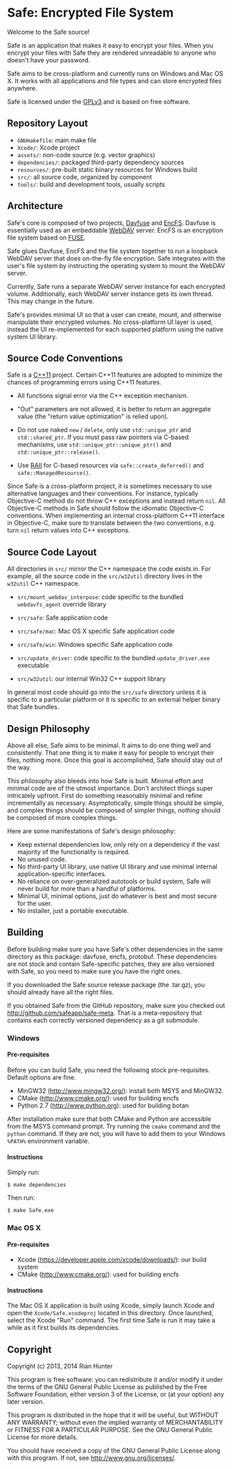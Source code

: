 # Safe: Encrypted File System

Welcome to the Safe source!

Safe is an application that makes it easy to
encrypt your files. When you encrypt your files with Safe
they are rendered unreadable to anyone who doesn't have your
password.

Safe aims to be cross-platform and currently runs on Windows and
Mac OS X. It works with all applications and file types and
can store encrypted files anywhere.

Safe is licensed under the [GPLv3](http://www.gnu.org/licenses/gpl-3.0.html) and is based on free software.

## Repository Layout

* `GNUmakefile`: main make file
* `Xcode/`: Xcode project
* `assets/`: non-code source (e.g. vector graphics)
* `dependencies/`: packaged third-party dependency sources
* `resources/`: pre-built static binary resources for Windows build
* `src/`: all source code, organized by component
* `tools/`: build and development tools, usually scripts

## Architecture

Safe's core is composed of two projects, [Davfuse](http://github.com/rianhunter/davfuse) and [EncFS](http://www.arg0.net/encfs).
Davfuse is essentially used as an embeddable [WebDAV](http://webdav.org/) server.
EncFS is an encryption file system based on [FUSE](http://fuse.sourceforge.net/).

Safe glues Davfuse, EncFS and the file
system together to run a loopback WebDAV server that does on-the-fly
file encryption. Safe integrates with the user's
file system by instructing the operating system to
mount the WebDAV server.

Currently, Safe runs a separate WebDAV server instance for
each encrypted volume. Additionally, each WebDAV server instance
gets its own thread. This may change in the future.

Safe's provides minimal UI so that a user can create, mount,
and otherwise manipulate their encrypted
volumes. No cross-platform UI layer is used, instead the UI
re-implemented for each supported platform using the native
system UI library.

## Source Code Conventions

Safe is a [C++11](https://en.wikipedia.org/wiki/C++11) project.
Certain C++11 features are adopted to
minimize the chances of programming errors using C++11 features.

* All functions signal error via the C++ exception mechanism.

* "Out" parameters are not allowed, it is better to return an
  aggregate value (the "return value optimization" is relied upon).

* Do not use naked `new` / `delete`, only use `std::unique_ptr` and
  `std::shared_ptr`. If you must pass raw pointers via C-based
  mechanisms, use `std::unique_ptr::unique_ptr()` and
  `std::unique_ptr::release()`.

* Use [RAII](https://en.wikipedia.org/wiki/RAII) 
  for C-based resources via `safe::create_deferred()` and
  `safe::ManagedResource()`.

Since Safe is a cross-platform project, it is sometimes necessary
to use alternative languages and their conventions. For instance,
typically Objective-C method do not throw C++ exceptions and
instead return `nil`. All Objective-C methods in Safe should follow
the idiomatic Objective-C conventions. When implementing an internal
cross-platform C++11 interface in Objective-C, make sure to translate
between the two conventions, e.g. turn `nil` return values into C++
exceptions.

## Source Code Layout

All directories in `src/` mirror the C++ namespace the code exists
in. For example, all the source code in the `src/w32util` directory
lives in the `w32util` C++ namespace.

* `src/mount_webdav_interpose`: code specific to the bundled
   `webdavfs_agent` override library

* `src/safe`: Safe application code

* `src/safe/mac`: Mac OS X specific Safe application code

* `src/safe/win`: Windows specific Safe application code

* `src/update_driver`: code specific to the bundled
  `update_driver.exe` executable

* `src/w32util`: our internal Win32 C++ support library

In general most code should go into the `src/safe` directory unless
it is specific to a particular platform or it is specific to an
external helper binary that Safe bundles.

## Design Philosophy

Above all else, Safe aims to be minimal. It aims to do one thing
well and consistently. That one thing is to make it easy for
people to encrypt their files, nothing more. Once this goal
is accomplished, Safe should stay out of the way.

This philosophy also bleeds into how Safe is built. Minimal effort
and minimal code are of the utmost importance. Don't architect things
super intricately upfront. First do something reasonably minimal and
refine incrementally as necessary. Asymptotically, simple things should
be simple, and complex things should be composed of simpler things,
_nothing_ should be composed of more complex things.

Here are some manifestations of Safe's design philosophy:

* Keep external dependencies low, only rely on a dependency
  if the vast majority of the functionality is required.
* No unused code.
* No third-party UI library, use native UI library and use minimal
  internal application-specific interfaces.
* No reliance on over-generalized autotools or build system,
  Safe will never build for more than a handful of platforms.
* Minimal UI, minimal options, just do whatever is best and most
  secure for the user.
* No installer, just a portable executable.

## Building

Before building make sure you have Safe's other dependencies in the
same directory as this package: davfuse, encfs,
protobuf. These dependencies are not stock and contain Safe-specific
patches, they are also versioned with Safe, so you need to make
sure you have the right ones.

If you downloaded the Safe source release package (the .tar.gz),
you should already have all the right files.

If you obtained Safe from the GitHub repository, make sure
you checked out http://github.com/safeapp/safe-meta. That is a
meta-repository that contains each correctly versioned dependency
as a git submodule.

### Windows

#### Pre-requisites

Before you can build Safe, you need the following stock
pre-requisites. Default options are fine.

* MinGW32 (http://www.mingw32.org/): install both MSYS and MinGW32.
* CMake (http://www.cmake.org/): used for building encfs
* Python 2.7 (http://www.python.org): used for building botan

After installation make sure that both CMake and Python are accessible
from the MSYS command prompt. Try running the `cmake` command and the
`python` command. If they are not, you will have to add them to your
Windows `%PATH%` environment variable.

#### Instructions

Simply run:

```
$ make dependencies
```

Then run:

```
$ make Safe.exe
```

### Mac OS X

#### Pre-requisites

* Xcode (https://developer.apple.com/xcode/downloads/): our build system
* CMake (http://www.cmake.org/): used for building encfs

#### Instructions

The Mac OS X application is built using Xcode, simply launch
Xcode and open the `Xcode/Safe.xcodeproj` located in this directory.
Once launched, select the Xcode "Run" command. The first time
Safe is run it may take a while as it first builds its
dependencies.

## Copyright

Copyright (c) 2013, 2014 Rian Hunter

This program is free software: you can redistribute it and/or modify
it under the terms of the GNU General Public License as published by
the Free Software Foundation, either version 3 of the License, or
(at your option) any later version.

This program is distributed in the hope that it will be useful,
but WITHOUT ANY WARRANTY; without even the implied warranty of
MERCHANTABILITY or FITNESS FOR A PARTICULAR PURPOSE.  See the
GNU General Public License for more details.

You should have received a copy of the GNU General Public License
along with this program.  If not, see <http://www.gnu.org/licenses/>.
